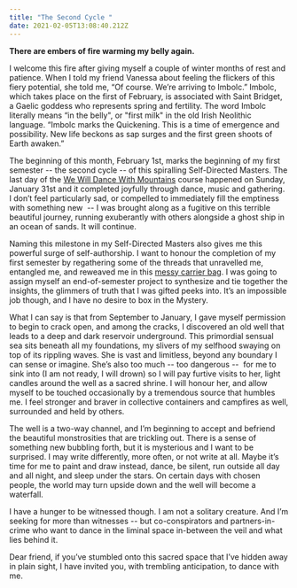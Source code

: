 ```yaml
---
title: "The Second Cycle "
date: 2021-02-05T13:08:40.212Z
---
```

**There are embers of fire warming my belly again.** 

I welcome this fire after giving myself a couple of winter months of rest and patience. When I told my friend Vanessa about feeling the flickers of this fiery potential, she told me, “Of course. We’re arriving to Imbolc.” Imbolc, which takes place on the first of February, is associated with Saint Bridget, a Gaelic goddess who represents spring and fertility. The word Imbolc literally means “in the belly", or "first milk" in the old Irish Neolithic language. “Imbolc marks the Quickening. This is a time of emergence and possibility. New life beckons as sap surges and the first green shoots of Earth awaken.”

The beginning of this month, February 1st, marks the beginning of my first semester -- the second cycle -- of this spiralling Self-Directed Masters. The last day of the [We Will Dance With Mountains](https://course.bayoakomolafe.net/) course happened on Sunday, January 31st and it completed joyfully through dance, music and gathering. I don’t feel particularly sad, or compelled to immediately fill the emptiness with something new  -- I was brought along as a fugitive on this terrible beautiful journey, running exuberantly with others alongside a ghost ship in an ocean of sands. It will continue. 

Naming this milestone in my Self-Directed Masters also gives me this powerful surge of self-authorship. I want to honour the completion of my first semester by regathering some of the threads that unravelled me, entangled me, and reweaved me in this [messy carrier bag](https://cherylhsu.ca/post/2020-11-24-the-mess-of-it-all/). I was going to assign myself an end-of-semester project to synthesize and tie together the insights, the glimmers of truth that I was gifted peeks into. It’s an impossible job though, and I have no desire to box in the Mystery. 

What I can say is that from September to January, I gave myself permission to begin to crack open, and among the cracks, I discovered an old well that leads to a deep and dark reservoir underground. This primordial sensual sea sits beneath all my foundations, my slivers of my selfhood swaying on top of its rippling waves. She is vast and limitless, beyond any boundary I can sense or imagine. She’s also too much -- too dangerous --  for me to sink into (I am not ready, I will drown) so I will pay furtive visits to her, light candles around the well as a sacred shrine. I will honour her, and allow myself to be touched occasionally by a tremendous source that humbles me. I feel stronger and braver in collective containers and campfires as well, surrounded and held by others. 

The well is a two-way channel, and I’m beginning to accept and befriend the beautiful monstrosities that are trickling out. There is a sense of something new bubbling forth, but it is mysterious and I want to be surprised. I may write differently, more often, or not write at all. Maybe it’s time for me to paint and draw instead, dance, be silent, run outside all day and all night, and sleep under the stars. On certain days with chosen people, the world may turn upside down and the well will become a waterfall. 

I have a hunger to be witnessed though. I am not a solitary creature. And I’m seeking for more than witnesses -- but co-conspirators and partners-in-crime who want to dance in the liminal space in-between the veil and what lies behind it. 

Dear friend, if you’ve stumbled onto this sacred space that I’ve hidden away in plain sight, I have invited you, with trembling anticipation, to dance with me.